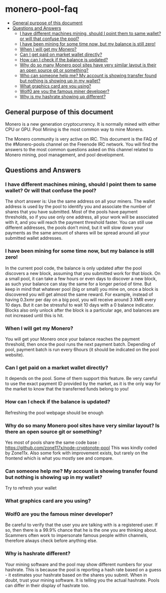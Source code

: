 # monero-pool-faq
<!-- vim-markdown-toc GFM -->
* [General purpose of this document](#general-purpose-of-this-document)
* [Questions and Answers](#questions-and-answers)
    * [I have different machines mining, should I point them to same wallet? or will that confuse the pool?](#i-have-different-machines-mining-should-i-point-them-to-same-wallet-or-will-that-confuse-the-pool)
    * [I have been mining for some time now, but my balance is still zero!](#i-have-been-mining-for-some-time-now-but-my-balance-is-still-zero)
    * [When I will get my Monero?](#when-i-will-get-my-monero)
    * [Can I get paid on market wallet directly?](#can-i-get-paid-on-market-wallet-directly)
    * [How can I check if the balance is updated?](#how-can-i-check-if-the-balance-is-updated)
    * [Why do so many Monero pool sites have very similar layout is their an open source git or something?](#why-do-so-many-monero-pool-sites-have-very-similar-layout-is-their-an-open-source-git-or-something)
    * [Who can someone help me? My account is showing transfer found but nothing is showing up in my wallet?](#who-can-someone-help-me-my-account-is-showing-transfer-found-but-nothing-is-showing-up-in-my-wallet)
    * [What graphics card are you using?](#what-graphics-card-are-you-using)
    * [Wolf0 are you the famous miner developer?](#wolf0-are-you-the-famous-miner-developer)
    * [Why is my hashrate showing up different?](#why-is-hashrate-different)

<!-- vim-markdown-toc -->


## General purpose of this document

Monero is a new generation cryptocurrency.
It is normally mined with either CPU or GPU.
Pool Mining is the most common way to mine Monero.

The Monero community is very active on IRC.
This document is the FAQ of the #Monero-pools channel on the Freenode IRC network.
You will find the answers to the most common questions asked on this channel related to Monero mining, pool management, and pool development.

## Questions and Answers

### I have different machines mining, should I point them to same wallet? Or will that confuse the pool?

The short answer is: Use the same address on all your miners. 
The wallet address is used by the pool to identify you and associate the number of shares that you have submitted.
Most of the pools have payment thresholds, so if you use only one address, all your work will be associated with it, and you will reach the payment threshold faster.
You can still use different addresses, the pools don't mind, but it will slow down your payments as the same amount of shares will be spread around all your submitted wallet addresses.

### I have been mining for some time now, but my balance is still zero!

In the current pool code, the balance is only updated after the pool discovers a new block, assuming that you submitted work for that block.
On a small pool, it can take a few hours or even days to discover a new block, as such your balance can stay the same for a longer period of time.
But keep in mind that whatever pool (big or small) you mine on, once a block is discovered you will get almost the same reward. 
For example, instead of having 0.3xmr per day on a big pool, you will receive around 3 XMR every 10 days.
But it can be stressful to wait 10 days with a 0 balance indicator.
Blocks also only unlock after the block is a particular age, and balances are not increased until this is hit.

### When I will get my Monero?

You will get your Monero once your balance reaches the payment threshold, then once the pool runs the next payment batch.
Depending of pool, payment batch is run every 6hours (it should be indicated on the pool website). 

### Can I get paid on a market wallet directly?

It depends on the pool. Some of them support this feature. 
Be very careful to use the exact payment ID provided by the market, as it is the only way for the market to know that the transferred funds belong to you!

### How can I check if the balance is updated?

Refreshing the pool webpage should be enough

### Why do so many Monero pool sites have very similar layout? Is there an open source git or something?

Yes most of pools share the same code base : <https://github.com/zone117x/node-cryptonote-pool>
This was kindly coded by Zone11x. 
Also some fork with improvement exists, but rarely on the frontend which is what you mostly see and compare.

### Can someone help me? My account is showing transfer found but nothing is showing up in my wallet?

Try to refresh your wallet

### What graphics card are you using?

### Wolf0 are you the famous miner developer?

Be careful to verify that the user you are talking with is a registered user. If so, then there is a 99.9% chance that he is the one you are thinking about.
Scammers often work to impersonate famous people within channels, therefore always check before anything else.

### Why is hashrate different?

Your mining software and the pool may show different numbers for your hashrate. This is because the pool is reporting a hash rate based on a guess - it estimates your hashrate based on the shares you submit. When in doubt, trust your mining software. It is telling you the actual hashrate. Pools can differ in their display of hashrate too. 
